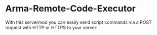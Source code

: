 # Arma-Remote-Code-Executor
With this servermod you can easily send script commands via a POST request with HTTP or HTTPS to your server!
